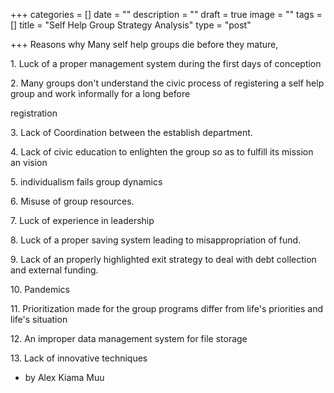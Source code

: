 +++
categories = []
date = ""
description = ""
draft = true
image = ""
tags = []
title = "Self Help Group Strategy Analysis"
type = "post"

+++
Reasons why Many self help groups die before they mature,

1\. Luck of a proper management system during the first days of conception

2\. Many groups don't understand the civic process of registering a self help group and work informally for a long before

registration

3\. Lack of Coordination between the establish department.

4\. Lack of civic education to enlighten the group so as to fulfill its mission an vision

5\. individualism fails group dynamics

6\. Misuse of group resources.

7\. Luck of experience in leadership

8\. Luck of a proper saving system leading to misappropriation of fund.

9\. Lack of an properly highlighted exit strategy to deal with debt collection and external funding.

10\. Pandemics

11\. Prioritization made for the group programs differ from life's priorities and life's situation

12\. An improper data management system for file storage

13\. Lack of innovative techniques

* by Alex Kiama Muu
